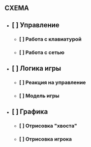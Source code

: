 СХЕМА
---
* ## [ ] Управление
  - ### [ ] Работа с клавиатурой
  - ### [ ] Работа с сетью
* ## [ ] Логика игры
  - ### [ ] Реакция на управление
  - ### [ ] Модель игры
* ## [ ] Графика
  - ### [ ] Отрисовка "хвоста"
  - ### [ ] Отрисовка игрока
